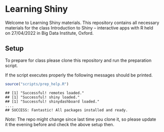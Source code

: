 Learning Shiny
================

Welcome to Learning Shiny materials. This repository contains all
necessary materials for the class Introduction to Shiny – interactive
apps with R held on 27/04/2022 in Big Data Institute, Oxford.

## Setup

To prepare for class please clone this repository and run the
preparation script.

If the script executes properly the following messages should be
printed.

``` r
source("scripts/prep_help.R")
```

    ## [1] "Successful! remotes loaded."
    ## [1] "Successful! shiny loaded."
    ## [1] "Successful! shinydashboard loaded."
    ....
    ## SUCCESS: Fantastic! All packages installed and ready.

*Note:* The repo might change since last time you clone it, so please
update it the evening before and check the above setup then.
